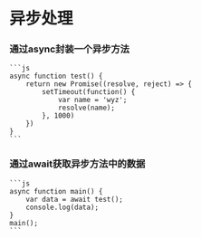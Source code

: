 # 异步处理

### 通过async封装一个异步方法
    ```js
    async function test() {
        return new Promise((resolve, reject) => {
            setTimeout(function() {
                var name = 'wyz';
                resolve(name);
            }, 1000)
        })
    }
    ```

### 通过await获取异步方法中的数据
    ```js
    async function main() {
        var data = await test();
        console.log(data);
    }
    main();
    ```

### 
